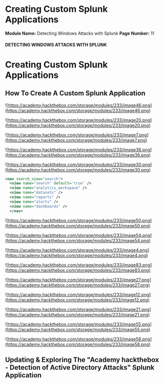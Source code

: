 <!--
 // Platform: Academy
// URL: https://academy.hackthebox.com/module/233/section/2533
// Platform Version: V1
// Module ID: 233
// Module Name: Detecting Windows Attacks with Splunk
// Module Difficulty: Medium
// Section ID: 2533
// Section Title: Creating Custom Splunk Applications
// Page Title: Detecting Windows Attacks with Splunk
// Page Number: 11
-->

# Creating Custom Splunk Applications

**Module Name:** Detecting Windows Attacks with Splunk **Page Number:** 11

#### DETECTING WINDOWS ATTACKS WITH SPLUNK

# Creating Custom Splunk Applications

## How To Create A Custom Splunk Application

![https://academy.hackthebox.com/storage/modules/233/image46.png](https://academy.hackthebox.com/storage/modules/233/image46.png)

![https://academy.hackthebox.com/storage/modules/233/image20.png](https://academy.hackthebox.com/storage/modules/233/image20.png)

![https://academy.hackthebox.com/storage/modules/233/image7.png](https://academy.hackthebox.com/storage/modules/233/image7.png)

![https://academy.hackthebox.com/storage/modules/233/image36.png](https://academy.hackthebox.com/storage/modules/233/image36.png)

![https://academy.hackthebox.com/storage/modules/233/image30.png](https://academy.hackthebox.com/storage/modules/233/image30.png)

``` xml
<nav search_view="search">
  <view name="search" default='true' />
  <view name="analytics_workspace" />
  <view name="datasets" />
  <view name="reports" />
  <view name="alerts" />
  <view name="dashboards" />
  </nav>
```

![https://academy.hackthebox.com/storage/modules/233/image50.png](https://academy.hackthebox.com/storage/modules/233/image50.png)

![https://academy.hackthebox.com/storage/modules/233/image54.png](https://academy.hackthebox.com/storage/modules/233/image54.png)

![https://academy.hackthebox.com/storage/modules/233/image4.png](https://academy.hackthebox.com/storage/modules/233/image4.png)

![https://academy.hackthebox.com/storage/modules/233/image83.png](https://academy.hackthebox.com/storage/modules/233/image83.png)

![https://academy.hackthebox.com/storage/modules/233/image27.png](https://academy.hackthebox.com/storage/modules/233/image27.png)

![https://academy.hackthebox.com/storage/modules/233/image12.png](https://academy.hackthebox.com/storage/modules/233/image12.png)

![https://academy.hackthebox.com/storage/modules/233/image21.png](https://academy.hackthebox.com/storage/modules/233/image21.png)

![https://academy.hackthebox.com/storage/modules/233/image55.png](https://academy.hackthebox.com/storage/modules/233/image55.png)

![https://academy.hackthebox.com/storage/modules/233/image58.png](https://academy.hackthebox.com/storage/modules/233/image58.png)

## Updating & Exploring The "Academy hackthebox - Detection of Active Directory Attacks" Splunk Application

####